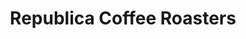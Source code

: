 ---
title: "Republica Coffee Roasters"
url: /fort-langley/republica-coffee-roasters/
shop: coffee
---